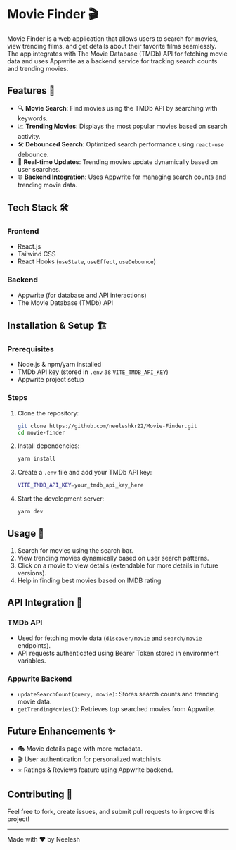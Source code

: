 # Movie Finder 🎬

Movie Finder is a web application that allows users to search for movies, view trending films, and get details about their favorite films seamlessly. The app integrates with The Movie Database (TMDb) API for fetching movie data and uses Appwrite as a backend service for tracking search counts and trending movies.

## Features 🚀

- 🔍 **Movie Search**: Find movies using the TMDb API by searching with keywords.
- 📈 **Trending Movies**: Displays the most popular movies based on search activity.
- 🛠 **Debounced Search**: Optimized search performance using `react-use` debounce.
- 📡 **Real-time Updates**: Trending movies update dynamically based on user searches.
- 🌐 **Backend Integration**: Uses Appwrite for managing search counts and trending movie data.

## Tech Stack 🛠

### Frontend
- React.js
- Tailwind CSS
- React Hooks (`useState`, `useEffect`, `useDebounce`)

### Backend
- Appwrite (for database and API interactions)
- The Movie Database (TMDb) API

## Installation & Setup 🏗

### Prerequisites
- Node.js & npm/yarn installed
- TMDb API key (stored in `.env` as `VITE_TMDB_API_KEY`)
- Appwrite project setup

### Steps
1. Clone the repository:
   ```sh
   git clone https://github.com/neeleshkr22/Movie-Finder.git
   cd movie-finder
   ```
2. Install dependencies:
   ```sh
   yarn install
   ```
3. Create a `.env` file and add your TMDb API key:
   ```sh
   VITE_TMDB_API_KEY=your_tmdb_api_key_here
   ```
4. Start the development server:
   ```sh
   yarn dev
   ```

## Usage 📖
1. Search for movies using the search bar.
2. View trending movies dynamically based on user search patterns.
3. Click on a movie to view details (extendable for more details in future versions).
4. Help in finding best movies based on IMDB rating

## API Integration 🔗

### TMDb API
- Used for fetching movie data (`discover/movie` and `search/movie` endpoints).
- API requests authenticated using Bearer Token stored in environment variables.

### Appwrite Backend
- `updateSearchCount(query, movie)`: Stores search counts and trending movie data.
- `getTrendingMovies()`: Retrieves top searched movies from Appwrite.


## Future Enhancements ✨
- 🎭 Movie details page with more metadata.
- 🎬 User authentication for personalized watchlists.
- ⭐ Ratings & Reviews feature using Appwrite backend.

## Contributing 🤝
Feel free to fork, create issues, and submit pull requests to improve this project!


---
Made with ❤️ by Neelesh
